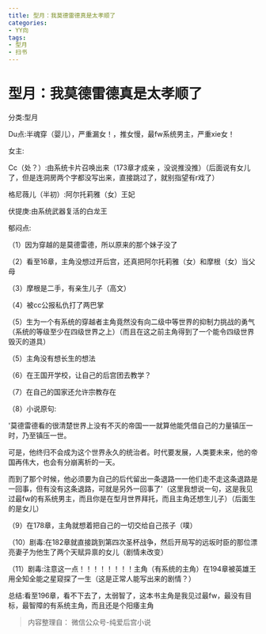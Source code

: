 ```yaml
---
title: 型月：我莫德雷德真是太孝顺了
categories:
- YY向
tags:
- 型月
- 扫书
---
```

# 型月：我莫德雷德真是太孝顺了
分类:型月

Du点:半魂穿（婴儿），严重漏女！，推女慢，最fw系统男主，严重xie女！

女主:

Cc（处？）:由系统卡片召唤出来（173章才成亲
，没说推没推）（后面说有女儿了，但是连洞房两个字都没写出来，直接跳过了，就别指望有r戏了）

格尼薇儿（半初）:阿尔托莉雅（女）王妃

伏提庚:由系统武器复活的白龙王

郁闷点:

（1）因为穿越的是莫德雷德，所以原来的那个妹子没了

（2）看至16章，主角没想过开后宫，还真把阿尔托莉雅（女）和摩根（女）当父母

（3）摩根是二手，有亲生儿子（高文）

（4）被cc公报私仇打了两巴掌

（5）生为一个有系统的穿越者主角竟然没有向二级中等世界的抑制力挑战的勇气（系统的等级至少在四级世界之上）（而且在这之前主角得到了一个能令四级世界毁灭的道具）

（5）主角没有想长生的想法

（6）在王国开学校，让自己的后宫团去教学？

（7）在自己的国家还允许宗教存在

（8）小说原句:

'莫德雷德看的很清楚世界上没有不灭的帝国一一就算他能凭借自己的力量镇压一时，乃至镇压一世。

可是，他终归不会成为这个世界永久的统治者。时代要发展，人类要未来，他的帝国再伟大，也会有分崩离析的一天。

而到了那个时候，他必须要为自己的后代留出一条退路一一他们走不走这条退路是一回事，但有没有这条退路，可就是另外一回事了'（这里我想说一句，这是我见过最fw的有系统男主，而且你是在型月世界拜托，而且主角还想生儿子）（后面生的是女儿）

（9）在178章，主角就想着把自己的一切交给自己孩子（噗）

（10）剧毒:在182章就直接跳到第四次圣杯战争，然后开局写的远坂时臣的那位漂亮妻子为他生了两个天赋异禀的女儿（剧情未改变）

（11）剧毒:注意这一点！！！！！！！！主角（有系统的主角）在194章被英雄王用全知全能之星窥探了一生（这是正常人能写出来的剧情？）

总结:看至196章，看不下去了，太弱智了，这本书主角是我见过最fw，最没有目标，最智障的有系统主角，而且还是个阳痿主角


> 内容整理自： 微信公众号-纯爱后宫小说